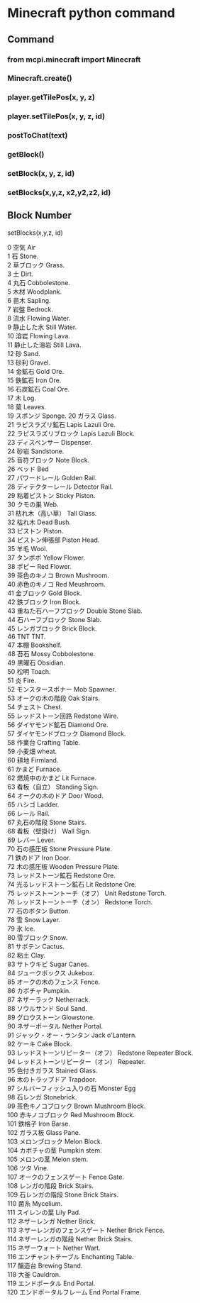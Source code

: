 # Minecraft python command

## Command

### from mcpi.minecraft import Minecraft


### Minecraft.create()


### player.getTilePos(x, y, z)


### player.setTilePos(x, y, z, id)


### postToChat(text)


### getBlock()


### setBlock(x, y, z, id)

### setBlocks(x,y,z,  x2,y2,z2, id)




## Block Number
setBlocks(x,y,z, id)


0	空気	Air  
1	石	Stone.   
2	草ブロック	Grass.  
3	土	Dirt.  
4	丸石	Cobbolestone.  
5	木材	Woodplank.  
6	苗木	Sapling.  
7	岩盤	Bedrock.  
8	流水	Flowing Water.  
9	静止した水	Still Water.  
10	溶岩	Flowing Lava.  
11	静止した溶岩	Still Lava.  
12	砂	Sand.  
13	砂利	Gravel.  
14	金鉱石	Gold Ore.  
15	鉄鉱石	Iron Ore.  
16	石炭鉱石	Coal Ore.  
17	木	Log.  
18	葉	Leaves.  
19	スポンジ	Sponge. 
20	ガラス	Glass.  
21	ラピスラズリ鉱石	Lapis Lazuli Ore.  
22	ラピスラズリブロック	Lapis Lazuli Block.  
23	ディスペンサー	Dispenser.  
24	砂岩	Sandstone.  
25	音符ブロック	Note Block.  
26	ベッド	Bed   
27	パワードレール	Golden Rail.  
28	ディテクターレール	Detector Rail.  
29	粘着ピストン	Sticky Piston.    
30	クモの巣	Web.  
31	枯れ木（高い草）	Tall Glass.  
32	枯れ木	Dead Bush.  
33	ピストン	Piston.  
34	ピストン伸張部	Piston Head.  
35	羊毛	Wool.  
37	タンポポ	Yellow Flower.  
38	ポピー	Red Flower.  
39	茶色のキノコ	Brown Mushroom.  
40	赤色のキノコ	Red Meushroom.  
41	金ブロック	Gold Block.   
42	鉄ブロック	Iron Block.  
43	重ねた石ハーフブロック	Double Stone Slab.  
44	石ハーフブロック	Stone Slab.   
45	レンガブロック	Brick Block.  
46	TNT	TNT.  
47	本棚	Bookshelf.   
48	苔石	Mossy Cobbolestone.   
49	黒曜石	Obsidian.  
50	松明	Toach.  
51	炎	Fire.  
52	モンスタースポナー	Mob Spawner.  
53	オークの木の階段	Oak Stairs.  
54	チェスト	Chest.  
55	レッドストーン回路	Redstone Wire.  
56	ダイヤモンド鉱石	Diamond Ore.  
57	ダイヤモンドブロック	Diamond Block.  
58	作業台	Crafting Table.   
59	小麦畑	wheat.  
60	耕地	Firmland.   
61	かまど	Furnace.   
62	燃焼中のかまど	Lit Furnace.  
63	看板（自立）	Standing Sign.   
64	オークの木のドア	Door Wood.  
65	ハシゴ	Ladder.  
66	レール	Rail.  
67	丸石の階段	Stone Stairs.  
68	看板（壁掛け）	Wall Sign.  
69	レバー	Lever.  
70	石の感圧板	Stone Pressure Plate.   
71	鉄のドア	Iron Door.  
72	木の感圧板	Wooden Pressure Plate.   
73	レッドストーン鉱石	Redstone Ore.  
74	光るレッドストーン鉱石	Lit Redstone Ore.   
75	レッドストーントーチ（オフ）	Unit Redstone Torch.   
76	レッドストーントーチ（オン）	Redstone Torch.   
77	石のボタン	Button.   
78	雪	Snow Layer.  
79	氷	Ice.   
80	雪ブロック	Snow.   
81	サボテン	Cactus.  
82	粘土	Clay.   
83	サトウキビ	Sugar Canes.   
84	ジュークボックス	Jukebox.  
85	オークの木のフェンス	Fence.  
86	カボチャ	Pumpkin.   
87	ネザーラック	Netherrack.   
88	ソウルサンド	Soul Sand.   
89	グロウストーン	Glowstone.   
90	ネザーポータル	Nether Portal.   
91	ジャック・オー・ランタン	Jack o'Lantern.   
92	ケーキ	Cake Block.    
93	レッドストーンリピーター（オフ）	Redstone Repeater Block.   
94	レッドストーンリピーター（オン）	Repeater.   
95	色付きガラス	Stained Glass.  
96	木のトラップドア	Trapdoor.   
97	シルバーフィッシュ入りの石	Monster Egg   
98	石レンガ	Stonebrick.  
99	茶色キノコブロック	Brown Mushroom Block.  
100	赤キノコブロック	Red Mushroom Block.  
101	鉄格子	Iron Barse.  
102	ガラス板	Glass Pane.  
103	メロンブロック	Melon Block.   
104	カボチャの茎	Pumpkin stem.  
105	メロンの茎	Melon stem.  
106	ツタ	Vine.  
107	オークのフェンスゲート	Fence Gate.  
108	レンガの階段	Brick Stairs.  
109	石レンガの階段	Stone Brick Stairs.  
110	菌糸	Mycelium.  
111	スイレンの葉	Lily Pad.  
112	ネザーレンガ	Nether Brick.  
113	ネザーレンガのフェンスゲート	Nether Brick Fence.  
114	ネザーレンガの階段	Nether Brick Stairs.  
115	ネザーウォート	Nether Wart.  
116	エンチャントテーブル	Enchanting Table.  
117	醸造台	Brewing Stand.  
118	大釜	Cauldron.  
119	エンドポータル	End Portal.  
120	エンドポータルフレーム	End Portal Frame.  
